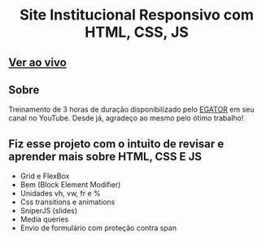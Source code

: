 <h1 align="center">Site Institucional Responsivo com HTML, CSS, JS</h1>

## [Ver ao vivo](https://website-institucional-exemplo.netlify.app/)

## Sobre 
Treinamento de 3 horas de duração disponibilizado pelo [EGATOR](https://www.youtube.com/channel/UCL8l_VxCAN0jOpaLaRAm8sQ) em seu canal no YouTube. Desde já, agradeço ao mesmo pelo ótimo trabalho!

## Fiz esse projeto com o intuito de revisar e aprender mais sobre HTML, CSS E JS

- Grid e FlexBox
- Bem (Block Element Modifier)
- Unidades vh, vw, fr e %
- Css transitions e animations
- SniperJS (slides)
- Media queries
- Envio de formulário com proteção contra span

